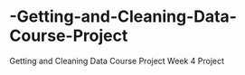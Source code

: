 # -Getting-and-Cleaning-Data-Course-Project
 Getting and Cleaning Data Course Project Week 4 Project
